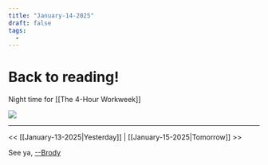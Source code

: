 ```yaml
---
title: "January-14-2025"
draft: false
tags:
  -
---
```


<div class="article-header green-white">

<div>

<div class="decorative-element"></div>

# Back to reading!

Night time for [[The 4-Hour Workweek]]

</div>

<img loading="lazy" role="img" src="./cat_excited.png">

</div>

---
<< [[January-13-2025|Yesterday]] 
| [[January-15-2025|Tomorrow]] >>

See ya, <a target="_blank" rel="noopener noreferrer" href="https://www.brodypen.com/">--Brody<a>
